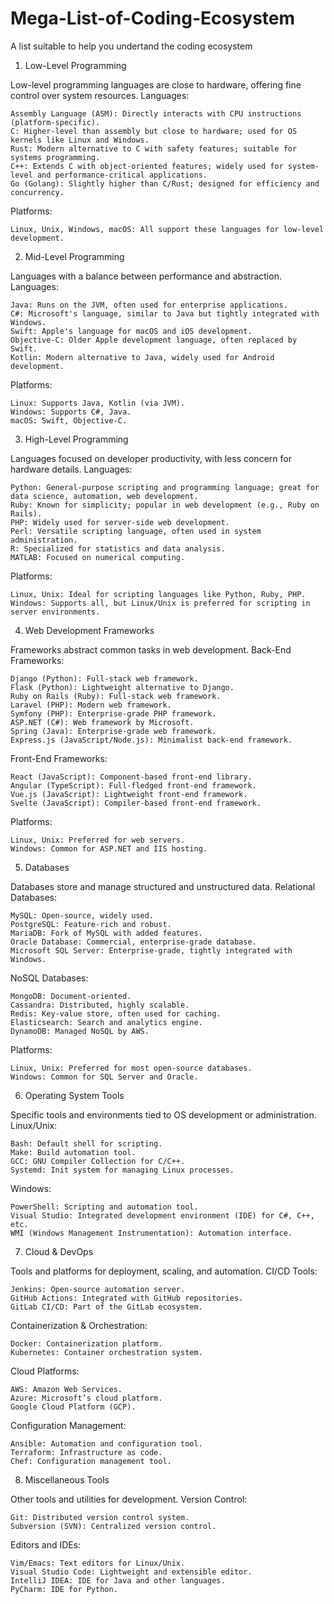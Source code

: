 # Mega-List-of-Coding-Ecosystem
A list suitable to help you undertand the coding ecosystem


1. Low-Level Programming

Low-level programming languages are close to hardware, offering fine control over system resources.
Languages:

    Assembly Language (ASM): Directly interacts with CPU instructions (platform-specific).
    C: Higher-level than assembly but close to hardware; used for OS kernels like Linux and Windows.
    Rust: Modern alternative to C with safety features; suitable for systems programming.
    C++: Extends C with object-oriented features; widely used for system-level and performance-critical applications.
    Go (Golang): Slightly higher than C/Rust; designed for efficiency and concurrency.

Platforms:

    Linux, Unix, Windows, macOS: All support these languages for low-level development.

2. Mid-Level Programming

Languages with a balance between performance and abstraction.
Languages:

    Java: Runs on the JVM, often used for enterprise applications.
    C#: Microsoft's language, similar to Java but tightly integrated with Windows.
    Swift: Apple's language for macOS and iOS development.
    Objective-C: Older Apple development language, often replaced by Swift.
    Kotlin: Modern alternative to Java, widely used for Android development.

Platforms:

    Linux: Supports Java, Kotlin (via JVM).
    Windows: Supports C#, Java.
    macOS: Swift, Objective-C.

3. High-Level Programming

Languages focused on developer productivity, with less concern for hardware details.
Languages:

    Python: General-purpose scripting and programming language; great for data science, automation, web development.
    Ruby: Known for simplicity; popular in web development (e.g., Ruby on Rails).
    PHP: Widely used for server-side web development.
    Perl: Versatile scripting language, often used in system administration.
    R: Specialized for statistics and data analysis.
    MATLAB: Focused on numerical computing.

Platforms:

    Linux, Unix: Ideal for scripting languages like Python, Ruby, PHP.
    Windows: Supports all, but Linux/Unix is preferred for scripting in server environments.

4. Web Development Frameworks

Frameworks abstract common tasks in web development.
Back-End Frameworks:

    Django (Python): Full-stack web framework.
    Flask (Python): Lightweight alternative to Django.
    Ruby on Rails (Ruby): Full-stack web framework.
    Laravel (PHP): Modern web framework.
    Symfony (PHP): Enterprise-grade PHP framework.
    ASP.NET (C#): Web framework by Microsoft.
    Spring (Java): Enterprise-grade web framework.
    Express.js (JavaScript/Node.js): Minimalist back-end framework.

Front-End Frameworks:

    React (JavaScript): Component-based front-end library.
    Angular (TypeScript): Full-fledged front-end framework.
    Vue.js (JavaScript): Lightweight front-end framework.
    Svelte (JavaScript): Compiler-based front-end framework.

Platforms:

    Linux, Unix: Preferred for web servers.
    Windows: Common for ASP.NET and IIS hosting.

5. Databases

Databases store and manage structured and unstructured data.
Relational Databases:

    MySQL: Open-source, widely used.
    PostgreSQL: Feature-rich and robust.
    MariaDB: Fork of MySQL with added features.
    Oracle Database: Commercial, enterprise-grade database.
    Microsoft SQL Server: Enterprise-grade, tightly integrated with Windows.

NoSQL Databases:

    MongoDB: Document-oriented.
    Cassandra: Distributed, highly scalable.
    Redis: Key-value store, often used for caching.
    Elasticsearch: Search and analytics engine.
    DynamoDB: Managed NoSQL by AWS.

Platforms:

    Linux, Unix: Preferred for most open-source databases.
    Windows: Common for SQL Server and Oracle.

6. Operating System Tools

Specific tools and environments tied to OS development or administration.
Linux/Unix:

    Bash: Default shell for scripting.
    Make: Build automation tool.
    GCC: GNU Compiler Collection for C/C++.
    Systemd: Init system for managing Linux processes.

Windows:

    PowerShell: Scripting and automation tool.
    Visual Studio: Integrated development environment (IDE) for C#, C++, etc.
    WMI (Windows Management Instrumentation): Automation interface.

7. Cloud & DevOps

Tools and platforms for deployment, scaling, and automation.
CI/CD Tools:

    Jenkins: Open-source automation server.
    GitHub Actions: Integrated with GitHub repositories.
    GitLab CI/CD: Part of the GitLab ecosystem.

Containerization & Orchestration:

    Docker: Containerization platform.
    Kubernetes: Container orchestration system.

Cloud Platforms:

    AWS: Amazon Web Services.
    Azure: Microsoft’s cloud platform.
    Google Cloud Platform (GCP).

Configuration Management:

    Ansible: Automation and configuration tool.
    Terraform: Infrastructure as code.
    Chef: Configuration management tool.

8. Miscellaneous Tools

Other tools and utilities for development.
Version Control:

    Git: Distributed version control system.
    Subversion (SVN): Centralized version control.

Editors and IDEs:

    Vim/Emacs: Text editors for Linux/Unix.
    Visual Studio Code: Lightweight and extensible editor.
    IntelliJ IDEA: IDE for Java and other languages.
    PyCharm: IDE for Python.
